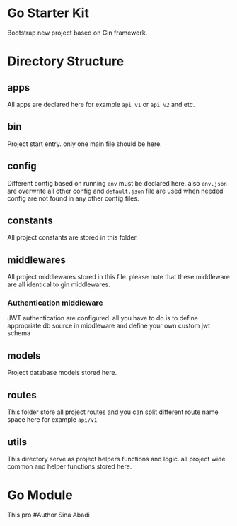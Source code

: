 # Go Starter Kit
Bootstrap new project based on Gin framework. 

# Directory Structure
## apps
All apps are declared here for example `api v1` or `api v2` and etc.

## bin
Project start entry. only one main file should be here.

## config
Different config based on running `env` must be declared here. also `env.json` are overwrite all other config and `default.json`
file are used when needed config are not found in any other config files.

## constants
All project constants are stored in this folder.

## middlewares
All project middlewares stored in this file. please note that these middleware are all identical to gin middlewares.
### Authentication middleware
JWT authentication are configured. all you have to do is to define appropriate db source in middleware and define your own custom 
jwt schema  
## models
Project database models stored here. 

## routes
This folder store all project routes and you can split different route name space here for example `api/v1`

## utils
This directory serve as project helpers functions and logic. all project wide common and helper functions stored here.

# Go Module 
This pro
#Author
Sina Abadi  
